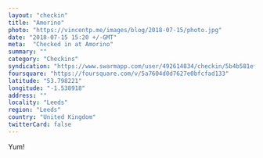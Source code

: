 ```yaml
---
layout: "checkin"
title: "Amorino"
photo: "https://vincentp.me/images/blog/2018-07-15/photo.jpg"
date: "2018-07-15 15:20 +/-GMT"
meta:  "Checked in at Amorino"
summary: ""
category: "Checkins"
syndication: "https://www.swarmapp.com/user/492614834/checkin/5b4b581efe63bd002c8b68cf"
foursquare: "https://foursquare.com/v/5a7604d0d7627e0bfcfad133"
latitude: "53.798221"
longitude: "-1.538918"
address: ""
locality: "Leeds"
region: "Leeds"
country: "United Kingdom"
twitterCard: false
---
```

Yum!
